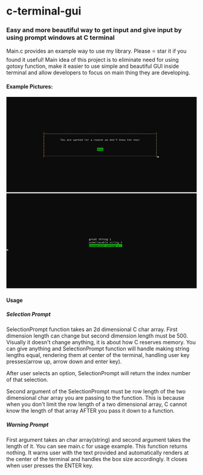 # c-terminal-gui
### Easy and more beautiful way to get input and give input by using prompt windows at C terminal
Main.c provides an example way to use my library. Please ⭐ star it if you found it useful!
Main idea of this project is to eliminate need for using gotoxy function, make it easier to use simple and beautiful GUI inside terminal and allow developers to focus on main thing they are developing.

#### Example Pictures:

![warning-prompt](./warning-prompt-example.png)
![selection-prompt](./selection-prompt-example.png)

#### Usage

##### Selection Prompt

SelectionPrompt function takes an 2d dimensional C char array. First dimension length can change but second dimension length must be 500. Visually it doesn't change anything, it is about how C reserves memory. You can give anything and SelectionPrompt function will handle making string lengths equal, rendering them at center of the terminal, handling user key presses(arrow up, arrow down and enter key).

After user selects an option, SelectionPrompt will return the index number of that selection.

Second argument of the SelectionPrompt must be row length of the two dimensional char array you are passing to the function. This is because when you don't limit the row length of a two dimensional array, C cannot know the length of that array AFTER you pass it down to a function.

##### Warning Prompt

First argument takes an char array(string) and second argument takes the length of it. You can see main.c for usage example. This function returns nothing. It warns user with the text provided and automatically renders at the center of the terminal and handles the box size accordingly. It closes when user presses the ENTER key.
